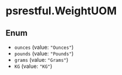 # psrestful.WeightUOM

## Enum

* `ounces` (value: `"Ounces"`)
* `pounds` (value: `"Pounds"`)
* `grams` (value: `"Grams"`)
* `KG` (value: `"KG"`)
